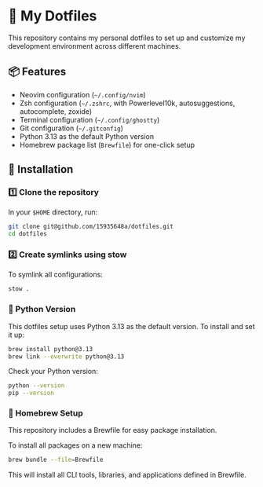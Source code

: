 # 🌿 My Dotfiles

This repository contains my personal dotfiles to set up and customize my development environment across different machines.

## 📦 Features

- Neovim configuration (`~/.config/nvim`)
- Zsh configuration (`~/.zshrc`, with Powerlevel10k, autosuggestions, autocomplete, zoxide)
- Terminal configuration (`~/.config/ghostty`)
- Git configuration (`~/.gitconfig`)
- Python 3.13 as the default Python version
- Homebrew package list (`Brewfile`) for one-click setup

## 🚀 Installation

### 1️⃣ Clone the repository

In your `$HOME` directory, run:

```bash
git clone git@github.com/15935648a/dotfiles.git
cd dotfiles
```

### 2️⃣ Create symlinks using stow

To symlink all configurations:
```bash
stow .
```


### 🐍 Python Version

This dotfiles setup uses Python 3.13 as the default version.
To install and set it up:

```bash
brew install python@3.13
brew link --overwrite python@3.13
```
Check your Python version:
```bash
python --version
pip --version
```
### 🍺 Homebrew Setup

This repository includes a Brewfile for easy package installation.

To install all packages on a new machine:

```bash
brew bundle --file=Brewfile
```
This will install all CLI tools, libraries, and applications defined in Brewfile.


